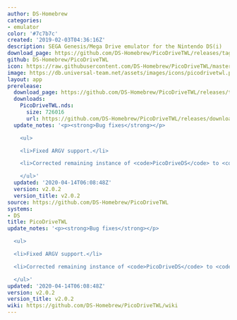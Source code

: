 ```yaml
---
author: DS-Homebrew
categories:
- emulator
color: '#7c7b7c'
created: '2019-02-03T04:36:16Z'
description: SEGA Genesis/Mega Drive emulator for the Nintendo DS(i)
download_page: https://github.com/DS-Homebrew/PicoDriveTWL/releases/tag/v2.0.2
github: DS-Homebrew/PicoDriveTWL
icon: https://raw.githubusercontent.com/DS-Homebrew/PicoDriveTWL/master/genesis-32x32.bmp
image: https://db.universal-team.net/assets/images/icons/picodrivetwl.png
layout: app
prerelease:
  download_page: https://github.com/DS-Homebrew/PicoDriveTWL/releases/tag/v2.0.2
  downloads:
    PicoDriveTWL.nds:
      size: 726016
      url: https://github.com/DS-Homebrew/PicoDriveTWL/releases/download/v2.0.2/PicoDriveTWL.nds
  update_notes: '<p><strong>Bug fixes</strong></p>

    <ul>

    <li>Fixed ARGV support.</li>

    <li>Corrected remaining instance of <code>PicoDriveDS</code> to <code>PicoDriveTWL</code>.</li>

    </ul>'
  updated: '2020-04-14T06:08:48Z'
  version: v2.0.2
  version_title: v2.0.2
source: https://github.com/DS-Homebrew/PicoDriveTWL
systems:
- DS
title: PicoDriveTWL
update_notes: '<p><strong>Bug fixes</strong></p>

  <ul>

  <li>Fixed ARGV support.</li>

  <li>Corrected remaining instance of <code>PicoDriveDS</code> to <code>PicoDriveTWL</code>.</li>

  </ul>'
updated: '2020-04-14T06:08:48Z'
version: v2.0.2
version_title: v2.0.2
wiki: https://github.com/DS-Homebrew/PicoDriveTWL/wiki
---
```

